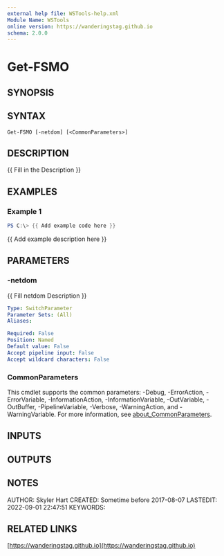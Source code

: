 ```yaml
---
external help file: WSTools-help.xml
Module Name: WSTools
online version: https://wanderingstag.github.io
schema: 2.0.0
---
```


# Get-FSMO

## SYNOPSIS

## SYNTAX

```
Get-FSMO [-netdom] [<CommonParameters>]
```

## DESCRIPTION

{{ Fill in the Description }}

## EXAMPLES

### Example 1

```powershell
PS C:\> {{ Add example code here }}
```

{{ Add example description here }}

## PARAMETERS

### -netdom

{{ Fill netdom Description }}

```yaml
Type: SwitchParameter
Parameter Sets: (All)
Aliases:

Required: False
Position: Named
Default value: False
Accept pipeline input: False
Accept wildcard characters: False
```

### CommonParameters

This cmdlet supports the common parameters: -Debug, -ErrorAction, -ErrorVariable, -InformationAction, -InformationVariable, -OutVariable, -OutBuffer, -PipelineVariable, -Verbose, -WarningAction, and -WarningVariable. For more information, see [about_CommonParameters](http://go.microsoft.com/fwlink/?LinkID=113216).

## INPUTS

## OUTPUTS

## NOTES

AUTHOR: Skyler Hart
CREATED: Sometime before 2017-08-07
LASTEDIT: 2022-09-01 22:47:51
KEYWORDS:

## RELATED LINKS

[https://wanderingstag.github.io](https://wanderingstag.github.io)

